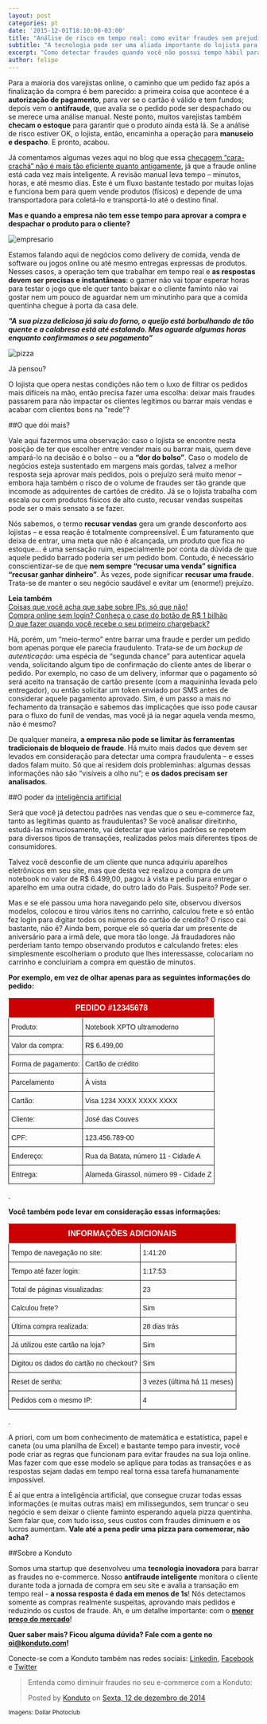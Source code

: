 ```yaml
---
layout: post
categories: pt		
date: '2015-12-01T18:10:00-03:00'
title: "Análise de risco em tempo real: como evitar fraudes sem prejudicar o bom cliente?"		
subtitle: "A tecnologia pode ser uma aliada importante do lojista para uma tomada de decisão tão importante"
excerpt: "Como detectar fraudes quando você não possui tempo hábil para revisar uma compra suspeita?"		
author: felipe		
---
```


Para a maioria dos varejistas online, o caminho que um pedido faz após a finalização da compra é bem parecido: a primeira coisa que acontece é a **autorização de pagamento**, para ver se o cartão é válido e tem fundos; depois vem o **antifraude**, que avalia se o pedido pode ser despachado ou se merece uma análise manual. Neste ponto, muitos varejistas também **checam o estoque** para garantir que o produto ainda está lá. Se a análise de risco estiver OK, o lojista, então, encaminha a operação para **manuseio e despacho**. E pronto, acabou.

Já comentamos algumas vezes aqui no blog que essa [checagem “cara-crachá” não é mais tão eficiente quanto antigamente](http://blog.konduto.com/pt/2014/10/porque-checar-apenas-nome-e-cpf-ja-nao-e-suficiente-na-analise-manual/), já que a fraude online está cada vez mais inteligente. A revisão manual leva tempo – minutos, horas, e até mesmo dias. Este é um fluxo bastante testado por muitas lojas e funciona bem para quem vende produtos (físicos) e depende de uma transportadora para coletá-lo e transportá-lo até o destino final. 

**Mas e quando a empresa não tem esse tempo para aprovar a compra e despachar o produto para o cliente?**

![empresario](/images/151201-empresario-relogios.jpg)

Estamos falando aqui de negócios como delivery de comida, venda de software ou jogos online ou até mesmo entregas expressas de produtos. Nesses casos, a operação tem que trabalhar em tempo real e **as respostas devem ser precisas e instantâneas**: o gamer não vai topar esperar horas para testar o jogo que ele quer tanto baixar e o cliente faminto não vai gostar nem um pouco de aguardar nem um minutinho para que a comida quentinha chegue à porta da casa dele.

**_"A sua pizza deliciosa já saiu do forno, o queijo está borbulhando de tão quente e a calabresa está até estalando. Mas aguarde algumas horas enquanto confirmamos o seu pagamento”_**

![pizza](/images/151201-pizza.jpg)

Já pensou?

O lojista que opera nestas condições não tem o luxo de filtrar os pedidos mais difíceis na mão, então precisa fazer uma escolha: deixar mais fraudes passarem para não impactar os clientes legítimos ou barrar mais vendas e acabar com clientes bons na "rede"?

##O que dói mais?

Vale aqui fazermos uma observação: caso o lojista se encontre nesta posição de ter que escolher entre vender mais ou barrar mais, quem deve ampará-lo na decisão é o bolso – ou a **“dor do bolso”**. Caso o modelo de negócios esteja sustentado em margens mais gordas, talvez a melhor resposta seja aprovar mais pedidos, pois o prejuízo será muito menor – embora haja também o risco de o volume de fraudes ser tão grande que incomode as adquirentes de cartões de crédito. Já se o lojista trabalha com escala ou com produtos físicos de alto custo, recusar vendas suspeitas pode ser o mais sensato a se fazer.

Nós sabemos, o termo **recusar vendas** gera um grande desconforto aos lojistas – e essa reação é totalmente compreensível. É um faturamento que deixa de entrar, uma meta que não é alcançada, um produto que fica no estoque... é uma sensação ruim, especialmente por conta da dúvida de que aquele pedido barrado poderia ser um pedido bom. Contudo, é necessário conscientizar-se de que **nem sempre “recusar uma venda” significa “recusar ganhar dinheiro”**. Às vezes, pode significar **recusar uma fraude**. Trata-se de manter o seu negócio saudável e evitar um (enorme!) prejuízo.

**Leia também**  
[Coisas que você acha que sabe sobre IPs, só que não!](http://blog.konduto.com/pt/2015/04/coisas-que-voce-acha-que-sabe-sobre-ips-sqn?utm_source=konduto&utm_medium=blog&utm_campaign=conteudo)  
[Compra online sem login? Conheça o case do botão de R$ 1 bilhão](http://blog.konduto.com/pt/2015/01/tinha-uma-senha-no-meio-do-caminho?utm_source=konduto&utm_medium=blog&utm_campaign=conteudo)  
[O que fazer quando você recebe o seu primeiro chargeback?](http://blog.konduto.com/pt/2014/09/o-que-fazer-quando-recebe-o-primeiro-chargeback?utm_source=konduto&utm_medium=blog&utm_campaign=conteudo)

Há, porém, um “meio-termo” entre barrar uma fraude e perder um pedido bom apenas porque ele parecia fraudulento. Trata-se de um _backup de autenticação_: uma espécia de “segunda chance” para autenticar aquela venda, solicitando algum tipo de confirmação do cliente antes de liberar o pedido. Por exemplo, no caso de um delivery, informar que o pagamento só será aceito na transação de cartão presente (com a maquininha levada pelo entregador), ou então solicitar um token enviado por SMS antes de considerar aquele pagamento aprovado. Sim, é um passo a mais no fechamento da transação e sabemos das implicações que isso pode causar para o fluxo do funil de vendas, mas você já ia negar aquela venda mesmo, não é mesmo?

De qualquer maneira, **a empresa não pode se limitar às ferramentas tradicionais de bloqueio de fraude**. Há muito mais dados que devem ser levados em consideração para detectar uma compra fraudulenta – e esses dados falam muito. Só que aí residem dois probleminhas: algumas dessas informações não são “visíveis a olho nu”; e **os dados precisam ser analisados**.

##O poder da [inteligência artificial](http://blog.konduto.com/pt/2015/01/afinal-o-que-e-machine-learning?utm_source=konduto&utm_medium=blog&utm_campaign=conteudo)

Será que você já detectou padrões nas vendas que o seu e-commerce faz, tanto as legítimas quanto as fraudulentas? Se você analisar direitinho, estudá-las minuciosamente, vai detectar que vários padrões se repetem para diversos tipos de transações, realizadas pelos mais diferentes tipos de consumidores.

Talvez você desconfie de um cliente que nunca adquiriu aparelhos eletrônicos em seu site, mas que desta vez realizou a compra de um notebook no valor de R$ 6.499,00, pagou à vista e pediu para entregar o aparelho em uma outra cidade, do outro lado do País. Suspeito? Pode ser.

Mas e se ele passou uma hora navegando pelo site, observou diversos modelos, colocou e tirou vários itens no carrinho, calculou frete e só então fez login para digitar todos os números do cartão de crédito? O risco cai bastante, não é? Ainda bem, porque ele só queria dar um presente de aniversário para a irmã dele, que mora tão longe. Já fraudadores não perderiam tanto tempo observando produtos e calculando fretes: eles simplesmente escolheriam o produto que lhes interessasse, colocariam no carrinho e concluiriam a compra em questão de minutos.

**Por exemplo, em vez de olhar apenas para as seguintes informações do pedido:**

<style type="text/css">
.tg  {border-collapse:collapse;border-spacing:0;}
.tg td{font-family:Arial, sans-serif;font-size:14px;padding:10px 5px;border-style:solid;border-width:1px;overflow:hidden;word-break:normal;}
.tg th{font-family:Arial, sans-serif;font-size:14px;font-weight:normal;padding:10px 5px;border-style:solid;border-width:1px;overflow:hidden;word-break:normal;}
.tg .tg-b3s2{font-weight:bold;font-size:16px;background-color:#cb0000;color:#ffffff;text-align:center;vertical-align:top}
.tg .tg-yw4l{vertical-align:top}
</style>
<table class="tg">
  <tr>
    <th class="tg-b3s2" colspan="2">PEDIDO #12345678</th>
  </tr>
  <tr>
    <td class="tg-031e">Produto:</td>
    <td class="tg-031e">Notebook XPTO ultramoderno</td>
  </tr>
  <tr>
    <td class="tg-031e">Valor da compra:</td>
    <td class="tg-031e">R$ 6.499,00</td>
  </tr>
  <tr>
    <td class="tg-031e">Forma de pagamento:</td>
    <td class="tg-031e">Cartão de crédito</td>
  </tr>
  <tr>
    <td class="tg-031e">Parcelamento</td>
    <td class="tg-031e">À vista</td>
  </tr>
  <tr>
    <td class="tg-031e">Cartão:</td>
    <td class="tg-031e">Visa 1234 XXXX XXXX XXXX</td>
  </tr>
  <tr>
    <td class="tg-yw4l">Cliente:</td>
    <td class="tg-yw4l">José das Couves</td>
  </tr>
  <tr>
    <td class="tg-yw4l">CPF:</td>
    <td class="tg-yw4l">123.456.789-00</td>
  </tr>
  <tr>
    <td class="tg-yw4l">Endereço:</td>
    <td class="tg-yw4l">Rua da Batata, número 11 - Cidade A</td>
  </tr>
  <tr>
    <td class="tg-yw4l">Entrega:</td>
    <td class="tg-yw4l">Alameda Girassol, número 99 - Cidade Z</td>
  </tr>
</table>  
.

**Você também pode levar em consideração essas informações:**

<style type="text/css">
.tg  {border-collapse:collapse;border-spacing:0;}
.tg td{font-family:Arial, sans-serif;font-size:14px;padding:10px 5px;border-style:solid;border-width:1px;overflow:hidden;word-break:normal;}
.tg th{font-family:Arial, sans-serif;font-size:14px;font-weight:normal;padding:10px 5px;border-style:solid;border-width:1px;overflow:hidden;word-break:normal;}
.tg .tg-ubeq{font-weight:bold;font-size:16px;background-color:#cb0000;color:#ffffff;text-align:center;vertical-align:top}
.tg .tg-yw4l{vertical-align:top}
@media screen and (max-width: 767px) {.tg {width: auto !important;}.tg col {width: auto !important;}.tg-wrap {overflow-x: auto;-webkit-overflow-scrolling: touch;}}</style>
<div class="tg-wrap"><table class="tg">
  <tr>
    <th class="tg-ubeq" colspan="2">INFORMAÇÕES ADICIONAIS</th>
  </tr>
  <tr>
    <td class="tg-031e">Tempo de navegação no site: </td>
    <td class="tg-031e">1:41:20</td>
  </tr>
  <tr>
    <td class="tg-031e">Tempo até fazer login:</td>
    <td class="tg-031e">1:17:53</td>
  </tr>
  <tr>
    <td class="tg-031e">Total de páginas visualizadas:</td>
    <td class="tg-031e">23</td>
  </tr>
  <tr>
    <td class="tg-031e">Calculou frete?</td>
    <td class="tg-031e">Sim</td>
  </tr>
  <tr>
    <td class="tg-031e">Última compra realizada:</td>
    <td class="tg-031e">28 dias trás</td>
  </tr>
  <tr>
    <td class="tg-yw4l">Já utilizou este cartão na loja?</td>
    <td class="tg-yw4l">Sim</td>
  </tr>
  <tr>
    <td class="tg-yw4l">Digitou os dados do cartão no checkout?</td>
    <td class="tg-yw4l">Sim</td>
  </tr>
  <tr>
    <td class="tg-yw4l">Reset de senha:</td>
    <td class="tg-yw4l">3 vezes (última há 11 meses)</td>
  </tr>
  <tr>
    <td class="tg-yw4l">Pedidos com o mesmo IP: </td>
    <td class="tg-yw4l">4</td>
  </tr>
</table></div>  
.

A priori, com um bom conhecimento de matemática e estatística, papel e caneta (ou uma planilha de Excel) e bastante tempo para investir, você pode criar as regras que funcionam para evitar fraudes na sua loja online. Mas fazer com que esse modelo se aplique para todas as transações e as respostas sejam dadas em tempo real torna essa tarefa humanamente impossível.

É aí que entra a inteligência artificial, que consegue cruzar todas essas informações (e muitas outras mais) em milissegundos, sem truncar o seu negócio e sem deixar o cliente faminto esperando aquela pizza quentinha. Sem falar que, com tudo isso, seus custos com fraudes diminuem e os lucros aumentam. **Vale até a pena pedir uma pizza para comemorar, não acha?**

##Sobre a Konduto

Somos uma startup que desenvolveu uma **tecnologia inovadora** para barrar as fraudes no e-commerce. Nosso **antifraude inteligente** monitora o cliente durante toda a jornada de compra em seu site e avalia a transação em tempo real - **a nossa resposta é dada em menos de 1s**! Nós detectamos somente as compras realmente suspeitas, aprovando mais pedidos e reduzindo os custos de fraude. Ah, e um detalhe importante: com o **[menor preço do mercado](https://www.konduto.com/pt/pricing?utm_source=konduto&utm_medium=blog&utm_campaign=conteudo)**! 

**Quer saber mais? Ficou alguma dúvida? Fale com a gente no [oi@konduto.com](mailto:oi@konduto.com)!**	

Conecte-se com a Konduto também nas redes sociais: [Linkedin](https://www.linkedin.com/company/konduto), [Facebook](https://www.facebook.com/konduto) e [Twitter](https://twitter.com/KondutoBR)  

<div id="fb-root"></div><script>(function(d, s, id) {  var js, fjs = d.getElementsByTagName(s)[0];  if (d.getElementById(id)) return;  js = d.createElement(s); js.id = id;  js.src = "//connect.facebook.net/pt_BR/sdk.js#xfbml=1&version=v2.3";  fjs.parentNode.insertBefore(js, fjs);}(document, 'script', 'facebook-jssdk'));</script><div class="fb-post" data-href="https://www.facebook.com/konduto/videos/613187352119217/" data-width="650"><div class="fb-xfbml-parse-ignore"><blockquote cite="https://www.facebook.com/konduto/videos/613187352119217/"><p>Entenda como diminuir fraudes no seu e-commerce com a Konduto:</p>Posted by <a href="https://www.facebook.com/konduto/">Konduto</a> on&nbsp;<a href="https://www.facebook.com/konduto/videos/613187352119217/">Sexta, 12 de dezembro de 2014</a></blockquote></div></div>

<small>Imagens: Dollar Photoclub</small>